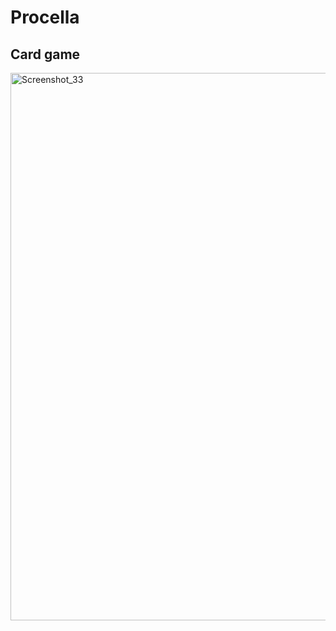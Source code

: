 # Procella
## Card game 
<img width="1561" height="876" alt="Screenshot_33" src="https://github.com/user-attachments/assets/0ee2a50c-bd5c-428d-9f75-25ff3eb89604" />
